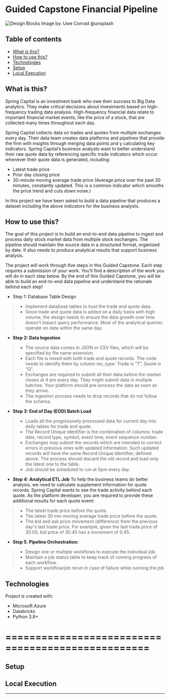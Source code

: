 # Guided Capstone Financial Pipeline
![Design Blocks](https://images.unsplash.com/photo-1568142557204-8757becbb6cb?ixid=MnwxMjA3fDB8MHxwaG90by1wYWdlfHx8fGVufDB8fHx8&ixlib=rb-1.2.1&auto=format&fit=crop&w=2250&q=80)
Image by: Uwe Conrad @unsplash

## Table of contents
* [What is this?](#what-is-this)
* [How to use this?](#how-to-use-this)
* [Technologies](#technologies)
* [Setup](#setup)
* [Local Execution](#local-execution)


## What is this?
Spring Capital is an investment bank who owe their success to Big Data analytics. They make critical decisions about investments based on high-frequency trading data analysis. High-frequency financial data relate to important financial market events, like the price of a
stock, that are collected many times throughout each day.

Spring Capital collects data on trades and quotes from multiple exchanges every day. Their data team creates data platforms and pipelines that provide the firm with insights through merging data points and y calculating key indicators. Spring Capital’s business analysts want to better understand their raw quote data by referencing specific trade indicators which occur whenever their quote data is generated, including:

- Latest trade price
- Prior day closing price
- 30-minute moving average trade price (Average price over the past 30 minutes, constantly updated. This is a common indicator which smooths the price trend and cuts down noise.)

In this project we have been asked to build a data pipeline that produces a dataset including the above indicators for the business analysts.


## How to use this?
The goal of this project is to build an end-to-end data pipeline to ingest and process daily stock market data from multiple stock exchanges. The pipeline should maintain the source data in a structured format, organized by date. It also needs to produce analytical results that support business analysis.

The project will work through five steps in this Guided Capstone. Each step requires a submission of your work. You’ll find a description of the work you will do in each step below. By the end of this Guided Capstone, you will be able to build an end-to-end data pipeline and understand the rationale behind each step!

- Step 1: Database Table Design
> * Implement database tables to host the trade and quote data.
> * Since trade and quote data is added on a daily basis with high volume, the design needs to ensure the data growth over time doesn’t impact query performance. Most of the analytical queries operate on data within the same day.

- __Step 2: Data Ingestion__
> * The source data comes in JSON or CSV files, which will be specified by file name extension.
> * Each file is mixed with both trade and quote records. The code needs to identify them by column rec_type: Trade is “T”, Quote is “Q”.
> * Exchanges are required to submit all their data before the market closes at 4 pm every day. They might submit data in multiple batches. Your platform should pre-process the data as soon as they arrive.
> * The ingestion process needs to drop records that do not follow the schema.

- __Step 3: End of Day (EOD) Batch Load__
> * Loads all the progressively processed data for current day into daily tables for trade and quote.
> * The Record Unique Identifier is the combination of columns: trade date, record type, symbol, event time, event sequence number.
> * Exchanges may submit the records which are intended to correct errors in previous ones with updated information. Such updated records will have the same Record Unique Identifier, defined above. The process should discard the old record and load only the
latest one to the table.
> * Job should be scheduled to run at 5pm every day.

- __Step 4: Analytical ETL Job__
To help the business teams do better analysis, we need to calculate supplement information for quote records. Spring Capital wants to see the trade activity behind each quote. As the platform developer, you are required to provide these additional results for each quote event:
> * The latest trade price before the quote.
> * The latest 30 min moving average trade price before the quote.
> * The bid and ask price movement (difference) from the previous day's last trade price.
For example, given the last trade price of 30.00, bid price of 30.45 has a movement of 0.45.

- __Step 5. Pipeline Orchestration:__
> * Design one or multiple workflows to execute the individual job.
> * Maintain a job status table to keep track of running progress of each workflow.
> * Support workflow/job rerun in case of failure while running the job


## Technologies
Project is created with:

- Microsoft Azure
- Databricks
- Python 3.8+

==================================================
==================================================

## Setup


## Local Execution
___

